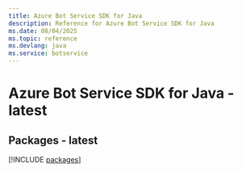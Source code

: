 ```yaml
---
title: Azure Bot Service SDK for Java
description: Reference for Azure Bot Service SDK for Java
ms.date: 08/04/2025
ms.topic: reference
ms.devlang: java
ms.service: botservice
---
```

# Azure Bot Service SDK for Java - latest
## Packages - latest
[!INCLUDE [packages](bot-service-index.md)]